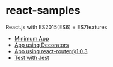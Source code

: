 react-samples
================

React.js with ES2015(ES6) + ES7features

* [Minimum App](./minimum)
* [App using Decorators](./decorators)
* [App using react-router@1.0.3](./react-router)
* [Test with Jest](./jest)
